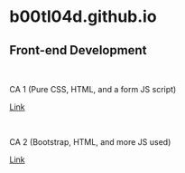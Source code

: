 # b00tl04d.github.io

## Front-end Development  

<br>

CA 1 (Pure CSS, HTML, and a form JS script)

<a href="https://b00tl04d.github.io/ca1/html/index.html" target="_blank">Link</a>
  
<br>

CA 2 (Bootstrap, HTML, and more JS used)

<a href="https://b00tl04d.github.io/ca2/html/index.html" target="_blank">Link</a>
